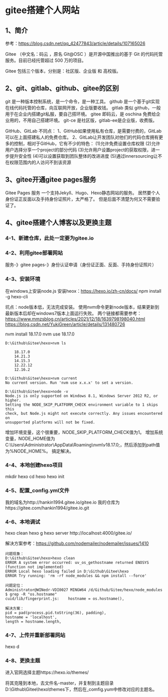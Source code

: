 # gitee搭建个人网站

## 1、简介
参考：https://blog.csdn.net/qq_42477843/article/details/107165026

Gitee （中文名：码云 ，原名 Git@OSC ）是开源中国推出的基于 Git 的代码托管服务。目前已经托管超过 500 万的项目。

Gitee 包括三个版本，分别是：社区版、企业版 和 高校版。

## 2、git、gitlab、github、gitee的区别
git       是一种版本控制系统，是一个命令，是一种工具。
github  是一个基于git实现在线代码托管的仓库，向互联网开放，企业版要收钱。
gitlab   类似 github，一般用于在企业内搭建git私服，要自己搭环境。
gitee    即码云，是 oschina 免费给企业用的，不用自己搭建环境。
git-ce  是社区版，gitlab-ee是企业版，收费版。

GitHub、GitLab 不同点：
1、GitHub如果使用私有仓库，是需要付费的，GitLab可以在上面搭建私人的免费仓库。
2、GitLab让开发团队对他们的代码仓库拥有更多的控制，相对于GitHub，它有不少的特色：
    (1)允许免费设置仓库权限
    (2)允许用户选择分享一个project的部分代码
    (3)允许用户设置project的获取权限，进一步提升安全性
    (4)可以设置获取到团队整体的改进进度
    (5)通过innersourcing让不在权限范围内的人访问不到该资源

## 3、gitee开通gitee pages服务
Gitee Pages 服务 一个支持Jekyll、Hugo、Hexo静态网站的服务。
居然要个人身份证正反面以及手持身份证照片，太严格了。
但是后面不清楚为何又不需要验证了。

## 4、gitee搭建个人博客以及更换主题

### 4-1、新建仓库，此处一定要为gitee.io

### 4-2、利用gitee部署网站
服务-》gitee pages-》身份认证申请（身份证正面、反面、手持身份证照片）

### 4-3、安装环境
在windows上安装node.js
安装heox：https://hexo.io/zh-cn/docs/
npm install -g hexo-cli

坑点：node版本低，无法完成安装。
使用nvm命令更新node版本，结果更新到最新版本后却在windows7版本上面运行失败。
两个链接都需要参考：
https://www.mmzsblog.cn/articles/2021/12/18/1639798198040.html
https://blog.csdn.net/YukiGreen/article/details/131480726

nvm install 18.17.0
nvm use 18.17.0
```
D:\Github\Gitee\hexo>nvm ls

    18.17.0
    14.21.3
    14.15.3
    12.22.12
    12.16.2

D:\Github\Gitee\hexo>nvm current
No current version. Run 'nvm use x.x.x' to set a version.

D:\Github\Gitee\hexo>node -v
Node.js is only supported on Windows 8.1, Windows Server 2012 R2, or higher.
Setting the NODE_SKIP_PLATFORM_CHECK environment variable to 1 skips this
check, but Node.js might not execute correctly. Any issues encountered on
unsupported platforms will not be fixed.
```
增加环境变量，这个很重要，NODE_SKIP_PLATFORM_CHECK值为1。
增加系统变量，NODE_HOME值为C:\Users\Administrator\AppData\Roaming\nvm\v18.17.0;，然后添加到path值为%NODE_HOME%。
搞定解决。

### 4-4、本地创建hexo项目
mkdir hexo
cd hexo
hexo init

### 4-5、配置_config.yml文件
我的域名为http://hankin1994.gitee.io/gitee.io
我的仓库为https://gitee.com/hankin1994/gitee.io.git

### 4-6、本地调试
hexo clean
hexo g
hexo server
http://localhost:4000/gitee.io/

解决方案参考：https://github.com/nodemailer/nodemailer/issues/1410
```
问题现象：
D:\Github\Gitee\hexo>hexo clean
ERROR A system error occurred: uv_os_gethostname returned ENOSYS (function not implemented)
ERROR Local hexo loading failed in D:\Github\Gitee\hexo
ERROR Try running: 'rm -rf node_modules && npm install --force'

问题定位：
Administrator@WINedr-VDI0027 MINGW64 /d/Github/Gitee/hexo/node_modules
$ grep -R "os.hostname"
cuid/lib/fingerprint.js:    hostname = os.hostname(),

解决方案：
pid = pad(process.pid.toString(36), padding),
hostname = 'localhost',
length = hostname.length,
```

### 4-7、上传并重新部署网站
hexo d

### 4-8、更换主题
进入官网选择主题https://hexo.io/themes/

将其克隆到本地，去文件名-master，并复制到主题目录D:\Github\Gitee\hexo\themes下，然后在_comfig.yum中修改对应的主题名。





